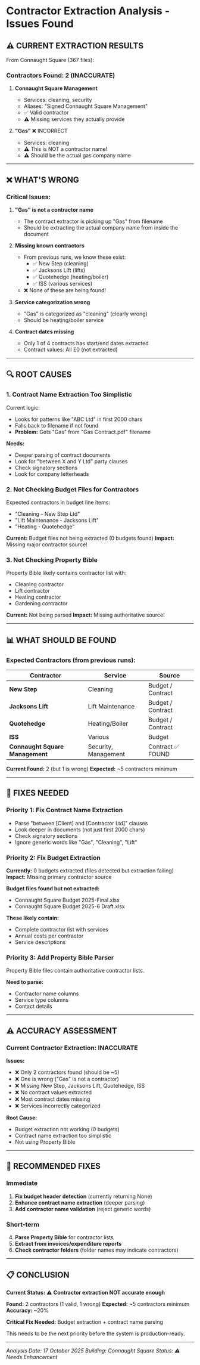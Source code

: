 # Contractor Extraction Analysis - Issues Found

## ⚠️ CURRENT EXTRACTION RESULTS

From Connaught Square (367 files):

### Contractors Found: 2 (INACCURATE)

1. **Connaught Square Management**
   - Services: cleaning, security
   - Aliases: "Signed Connaught Square Management"
   - ✅ Valid contractor
   - ⚠️ Missing services they actually provide

2. **"Gas"** ❌ INCORRECT
   - Services: cleaning
   - ⚠️ This is NOT a contractor name!
   - ⚠️ Should be the actual gas company name

---

## ❌ WHAT'S WRONG

### Critical Issues:

1. **"Gas" is not a contractor name**
   - The contract extractor is picking up "Gas" from filename
   - Should be extracting the actual company name from inside the document

2. **Missing known contractors**
   - From previous runs, we know these exist:
     - ✅ New Step (cleaning)
     - ✅ Jacksons Lift (lifts)
     - ✅ Quotehedge (heating/boiler)
     - ✅ ISS (various services)
   - ❌ None of these are being found!

3. **Service categorization wrong**
   - "Gas" is categorized as "cleaning" (clearly wrong)
   - Should be heating/boiler service

4. **Contract dates missing**
   - Only 1 of 4 contracts has start/end dates extracted
   - Contract values: All £0 (not extracted)

---

## 🔍 ROOT CAUSES

### 1. Contract Name Extraction Too Simplistic
Current logic:
- Looks for patterns like "ABC Ltd" in first 2000 chars
- Falls back to filename if not found
- **Problem:** Gets "Gas" from "Gas Contract.pdf" filename

**Needs:**
- Deeper parsing of contract documents
- Look for "between X and Y Ltd" party clauses
- Check signatory sections
- Look for company letterheads

### 2. Not Checking Budget Files for Contractors
Expected contractors in budget line items:
- "Cleaning - New Step Ltd"
- "Lift Maintenance - Jacksons Lift"
- "Heating - Quotehedge"

**Current:** Budget files not being extracted (0 budgets found)
**Impact:** Missing major contractor source!

### 3. Not Checking Property Bible
Property Bible likely contains contractor list with:
- Cleaning contractor
- Lift contractor
- Heating contractor
- Gardening contractor

**Current:** Not being parsed
**Impact:** Missing authoritative source!

---

## 📊 WHAT SHOULD BE FOUND

### Expected Contractors (from previous runs):

| Contractor | Service | Source |
|-----------|---------|--------|
| **New Step** | Cleaning | Budget / Contract |
| **Jacksons Lift** | Lift Maintenance | Budget / Contract |
| **Quotehedge** | Heating/Boiler | Budget / Contract |
| **ISS** | Various | Budget |
| **Connaught Square Management** | Security, Management | Contract ✅ FOUND |

**Current Found:** 2 (but 1 is wrong)
**Expected:** ~5 contractors minimum

---

## 🔧 FIXES NEEDED

### Priority 1: Fix Contract Name Extraction
- Parse "between [Client] and [Contractor Ltd]" clauses
- Look deeper in documents (not just first 2000 chars)
- Check signatory sections
- Ignore generic words like "Gas", "Cleaning", "Lift"

### Priority 2: Fix Budget Extraction
**Currently:** 0 budgets extracted (files detected but extraction failing)
**Impact:** Missing primary contractor source

**Budget files found but not extracted:**
- Connaught Square Budget 2025-Final.xlsx
- Connaught Square Budget 2025-6 Draft.xlsx

**These likely contain:**
- Complete contractor list with services
- Annual costs per contractor
- Service descriptions

### Priority 3: Add Property Bible Parser
Property Bible files contain authoritative contractor lists.

**Need to parse:**
- Contractor name columns
- Service type columns
- Contact details

---

## ⚠️ ACCURACY ASSESSMENT

### Current Contractor Extraction: **INACCURATE**

**Issues:**
- ❌ Only 2 contractors found (should be ~5)
- ❌ One is wrong ("Gas" is not a contractor)
- ❌ Missing New Step, Jacksons Lift, Quotehedge, ISS
- ❌ No contract values extracted
- ❌ Most contract dates missing
- ❌ Services incorrectly categorized

**Root Cause:**
- Budget extraction not working (0 budgets)
- Contract name extraction too simplistic
- Not using Property Bible

---

## 🎯 RECOMMENDED FIXES

### Immediate
1. **Fix budget header detection** (currently returning None)
2. **Enhance contract name extraction** (deeper parsing)
3. **Add contractor name validation** (reject generic words)

### Short-term
4. **Parse Property Bible** for contractor lists
5. **Extract from invoices/expenditure reports**
6. **Check contractor folders** (folder names may indicate contractors)

---

## 📋 CONCLUSION

**Current Status:** ⚠️ **Contractor extraction NOT accurate enough**

**Found:** 2 contractors (1 valid, 1 wrong)
**Expected:** ~5 contractors minimum
**Accuracy:** ~20%

**Critical Fix Needed:** Budget extraction + contract name parsing

This needs to be the next priority before the system is production-ready.

---

*Analysis Date: 17 October 2025*
*Building: Connaught Square*
*Status: ⚠️ Needs Enhancement*

